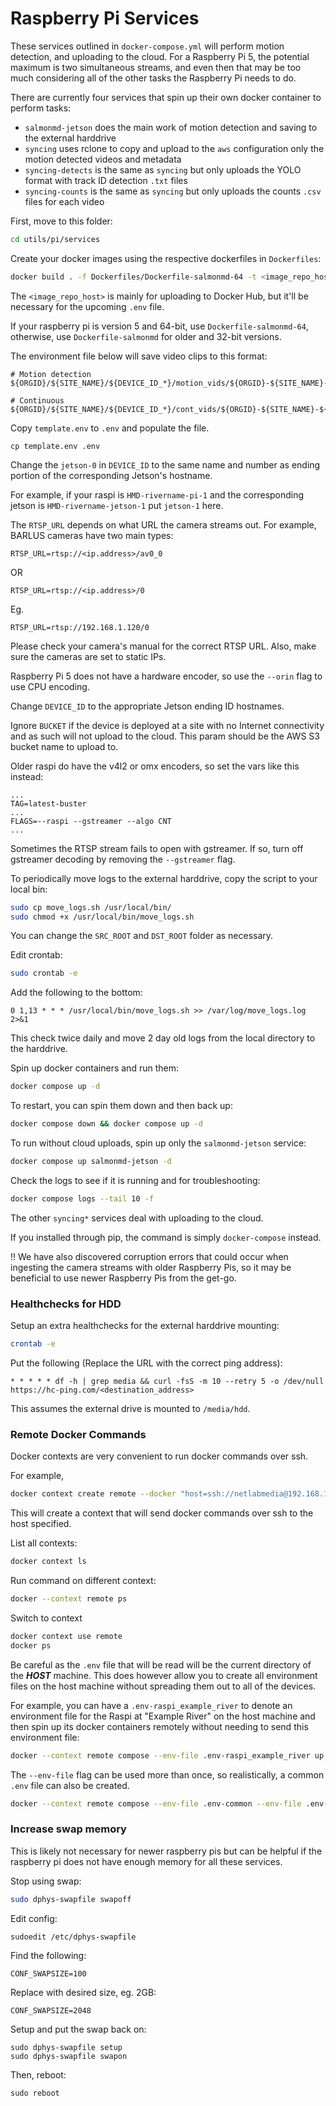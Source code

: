 # Raspberry Pi Services

These services outlined in `docker-compose.yml` will perform motion detection,
and uploading to the cloud. For a Raspberry Pi 5, the potential maximum is two
simultaneous streams, and even then that may be too much considering all of the
other tasks the Raspberry Pi needs to do.

There are currently four services that spin up their own docker container to perform tasks:

- `salmonmd-jetson` does the main work of motion detection and saving to the external harddrive
- `syncing` uses rclone to copy and upload to the `aws` configuration only the motion detected videos and metadata
- `syncing-detects` is the same as `syncing` but only uploads the YOLO format with track ID detection `.txt` files
- `syncing-counts` is the same as `syncing` but only uploads the counts `.csv` files for each video

First, move to this folder:
```bash
cd utils/pi/services
```

Create your docker images using the respective dockerfiles in `Dockerfiles`:

```bash
docker build . -f Dockerfiles/Dockerfile-salmonmd-64 -t <image_repo_host>/salmonmd:<tag>
```

The `<image_repo_host>` is mainly for uploading to Docker Hub, but it'll be necessary for
the upcoming `.env` file.

If your raspberry pi is version 5 and 64-bit, use `Dockerfile-salmonmd-64`,
otherwise, use `Dockerfile-salmonmd` for older and 32-bit versions.

The environment file below will save video clips to this format:
```
# Motion detection
${ORGID}/${SITE_NAME}/${DEVICE_ID_*}/motion_vids/${ORGID}-${SITE_NAME}-${DEVICE_ID_*}_<yyyymmdd>_<hhmmss>_M.mp4

# Continuous
${ORGID}/${SITE_NAME}/${DEVICE_ID_*}/cont_vids/${ORGID}-${SITE_NAME}-${DEVICE_ID_*}_<yyyymmdd>_<hhmmss>_C.mp4
```

Copy `template.env` to `.env` and populate the file.
```
cp template.env .env
```

Change the `jetson-0` in `DEVICE_ID` to the same name and number as ending
portion of the corresponding Jetson's hostname.

For example, if your raspi is `HMD-rivername-pi-1` and the corresponding jetson
is `HMD-rivername-jetson-1` put `jetson-1` here.

The `RTSP_URL` depends on what URL the camera streams out. For example, BARLUS cameras
have two main types:
```
RTSP_URL=rtsp://<ip.address>/av0_0
```
OR
```
RTSP_URL=rtsp://<ip.address>/0
```
Eg.
```
RTSP_URL=rtsp://192.168.1.120/0
```

Please check your camera's manual for the correct RTSP URL. Also, make sure the
cameras are set to static IPs.

Raspberry Pi 5 does not have a hardware encoder, so use the `--orin` flag to
use CPU encoding.

Change `DEVICE_ID` to the appropriate Jetson ending ID hostnames.

Ignore `BUCKET` if the device is deployed at a site with no Internet connectivity and as such
will not upload to the cloud. This param should be the AWS S3 bucket name to upload to.

Older raspi do have the v4l2 or omx encoders, so set the vars like this
instead:

```
...
TAG=latest-buster
...
FLAGS=--raspi --gstreamer --algo CNT
...
```

Sometimes the RTSP stream fails to open with gstreamer. If so, turn off
gstreamer decoding by removing the `--gstreamer` flag.

To periodically move logs to the external harddrive, copy the script to your local bin:
```bash
sudo cp move_logs.sh /usr/local/bin/
sudo chmod +x /usr/local/bin/move_logs.sh
```

You can change the `SRC_ROOT` and `DST_ROOT` folder as necessary.

Edit crontab:
```bash
sudo crontab -e
```

Add the following to the bottom:
```
0 1,13 * * * /usr/local/bin/move_logs.sh >> /var/log/move_logs.log 2>&1
```

This check twice daily and move 2 day old logs from the local directory to the harddrive.

Spin up docker containers and run them:
```bash
docker compose up -d
```

To restart, you can spin them down and then back up:
```bash
docker compose down && docker compose up -d
```

To run without cloud uploads, spin up only the `salmonmd-jetson` service:
```bash
docker compose up salmonmd-jetson -d
```

Check the logs to see if it is running and for troubleshooting:
```bash
docker compose logs --tail 10 -f
```

The other `syncing*` services deal with uploading to the cloud.

If you installed through pip, the command is simply `docker-compose` instead.

!! We have also discovered corruption errors that could occur when ingesting
the camera streams with older Raspberry Pis, so it may be beneficial to use
newer Raspberry Pis from the get-go.

### Healthchecks for HDD

Setup an extra healthchecks for the external harddrive mounting:

```bash
crontab -e
```

Put the following (Replace the URL with the correct ping address):

```
* * * * * df -h | grep media && curl -fsS -m 10 --retry 5 -o /dev/null https://hc-ping.com/<destination_address>
```

This assumes the external drive is mounted to `/media/hdd`.

### Remote Docker Commands

Docker contexts are very convenient to run docker commands over ssh.

For example,

```bash
docker context create remote --docker "host=ssh://netlabmedia@192.168.1.5"
```

This will create a context that will send docker commands over ssh to the host specified.

List all contexts:
```bash
docker context ls
```

Run command on different context:
```bash
docker --context remote ps
```

Switch to context
```bash
docker context use remote
docker ps
```

Be careful as the `.env` file that will be read will be the current directory
of the ***HOST*** machine. This does however allow you to create all
environment files on the host machine without spreading them out to all of the
devices.

For example, you can have a `.env-raspi_example_river` to denote an environment
file for the Raspi at "Example River" on the host machine and then spin up its
docker containers remotely without needing to send this environment file:

```bash
docker --context remote compose --env-file .env-raspi_example_river up -d
```

The `--env-file` flag can be used more than once, so realistically, a common
`.env` file can also be created.

```bash
docker --context remote compose --env-file .env-common --env-file .env-raspi_example_river up -d
```

### Increase swap memory

This is likely not necessary for newer raspberry pis but can be helpful if the
raspberry pi does not have enough memory for all these services.

Stop using swap:
```bash
sudo dphys-swapfile swapoff
```

Edit config:
```bash
sudoedit /etc/dphys-swapfile
```

Find the following:
```
CONF_SWAPSIZE=100
```

Replace with desired size, eg. 2GB:
```
CONF_SWAPSIZE=2048
```

Setup and put the swap back on:
```
sudo dphys-swapfile setup
sudo dphys-swapfile swapon
```

Then, reboot:
```
sudo reboot
```
